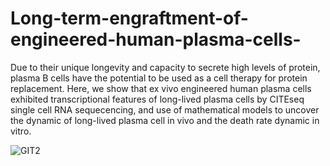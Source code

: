 # Long-term-engraftment-of-engineered-human-plasma-cells-
Due to their unique longevity and capacity to secrete high levels of protein, plasma B cells have the potential to be used as a cell therapy for protein replacement. Here, we show that ex vivo engineered human plasma cells exhibited transcriptional features of long-lived plasma cells by CITEseq single cell RNA sequecencing, and use of mathematical models to uncover the dynamic of long-lived plasma cell in vivo and the death rate dynamic in vitro.



![GIT2](https://user-images.githubusercontent.com/36836205/229636920-a8fcd98b-8da1-421b-9079-264585b08a98.png)
